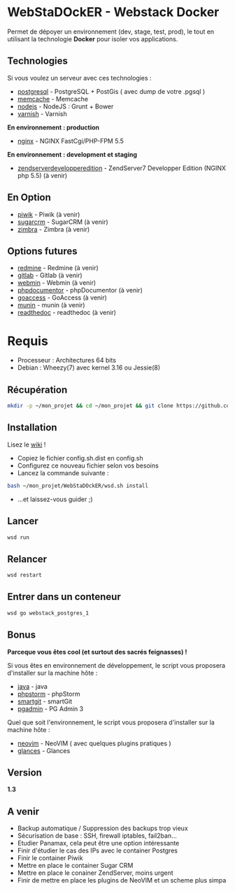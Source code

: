 WebStaDOckER - Webstack Docker
=========

Permet de dépoyer un environnement (dev, stage, test, prod), le tout en utilisant la technologie **Docker** pour isoler vos applications.

Technologies
-----------

Si vous voulez un serveur avec ces technologies :

* [postgresql] - PostgreSQL + PostGis ( avec dump de votre .pgsql )
* [memcache] - Memcache
* [nodejs] - NodeJS : Grunt + Bower
* [varnish] - Varnish

**En environnement : production**

* [nginx] - NGINX FastCgi/PHP-FPM 5.5

**En environnement : development et staging**

* [zendserverdevelopperedition] - ZendServer7 Developper Edition (NGINX php 5.5) (à venir)

En Option
-----------

* [piwik] - Piwik (à venir)
* [sugarcrm] - SugarCRM (à venir)
* [zimbra] - Zimbra (à venir)

Options futures
-----------

* [redmine] - Redmine (à venir)
* [gitlab] - Gitlab (à venir)
* [webmin] - Webmin (à venir)
* [phpdocumentor] - phpDocumentor (à venir)
* [goaccess] - GoAccess (à venir)
* [munin] - munin (à venir)
* [readthedoc] - readthedoc (à venir)

Requis
=========

  - Processeur : Architectures 64 bits
  - Debian : Wheezy(7) avec kernel 3.16 ou Jessie(8)

Récupération
--------------

```sh
mkdir -p ~/mon_projet && cd ~/mon_projet && git clone https://github.com/EvKoh/WebStaDOckER.git
```

Installation
--------------

Lisez le [wiki](https://github.com/EvKoh/WebStaDOckER/blob/master/library/wiki.md) !

* Copiez le fichier config.sh.dist en config.sh
* Configurez ce nouveau fichier selon vos besoins
* Lancez la commande suivante :

```sh
bash ~/mon_projet/WebStaDOckER/wsd.sh install
```

* ...et laissez-vous guider ;)

Lancer
--------------
```sh
wsd run
```

Relancer
--------------
```sh
wsd restart
```

Entrer dans un conteneur
--------------
```sh
wsd go webstack_postgres_1
```

Bonus
-----------

**Parceque vous êtes cool (et surtout des sacrés feignasses) !**

Si vous êtes en environnement de développement, le script vous proposera d'installer sur la machine hôte :

* [java] - java
* [phpstorm] - phpStorm
* [smartgit] - smartGit
* [pgadmin] - PG Admin 3

Quel que soit l'environnement, le script vous proposera d'installer sur la machine hôte :

* [neovim] - NeoVIM ( avec quelques plugins pratiques )
* [glances] - Glances

Version
----

**1.3**

A venir
-----------

* Backup automatique / Suppression des backups trop vieux
* Sécurisation de base : SSH, firewall iptables, fail2ban...
* Etudier Panamax, cela peut être une option intéressante
* Finir d'étudier le cas des IPs avec le container Postgres
* Finir le container Piwik
* Mettre en place le container Sugar CRM
* Mettre en place le conainer ZendServer, moins urgent
* Finir de mettre en place les plugins de NeoVIM et un scheme plus simpa

[nginx]:http://nginx.org/
[zendserverdevelopperedition]:http://www.zend.com/en/products/server/editions-development
[java]:https://www.java.com/fr/
[phpstorm]:https://www.jetbrains.com/phpstorm/
[smartgit]:http://www.syntevo.com/smartgit/
[varnish]:https://www.varnish-cache.org/
[postgresql]:http://www.postgresql.org/
[memcache]:http://memcached.org/
[nodejs]:http://nodejs.org/
[piwik]:http://piwik.org/
[sugarcrm]:http://www.sugarcrm.com/
[zimbra]:http://www.zimbra.com/
[redmine]:http://www.redmine.org/
[gitlab]:https://about.gitlab.com/
[pgadmin]:http://www.pgadmin.org/
[neovim]:http://neovim.org/
[glances]:https://github.com/nicolargo/glances
[webmin]:http://www.webmin.com/
[phpdocumentor]:http://www.phpdoc.org/
[goaccess]:http://goaccess.io/
[munin]:http://munin-monitoring.org/
[readthedoc]:https://readthedocs.org/